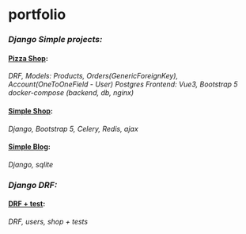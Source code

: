 # portfolio
### **_Django Simple projects:_**

#### [Pizza Shop](https://github.com/maksimuspiter/pizza_shop_final_proj): 
_DRF, Models: Products, Orders(GenericForeignKey), Account(OneToOneField - User)_
_Postgres_
_Frontend: Vue3, Bootstrap 5_
_docker-compose (backend, db, nginx)_

#### [Simple Shop](https://github.com/maksimuspiter/simple_shop_final_proj): 
_Django, Bootstrap 5, Celery, Redis, ajax_

#### [Simple Blog](https://github.com/maksimuspiter/simple_blog_final_proj): 
_Django, sqlite_

### **_Django DRF:_**
#### [DRF + test](https://github.com/maksimuspiter/drf_with_test): 
_DRF, users, shop + tests_
